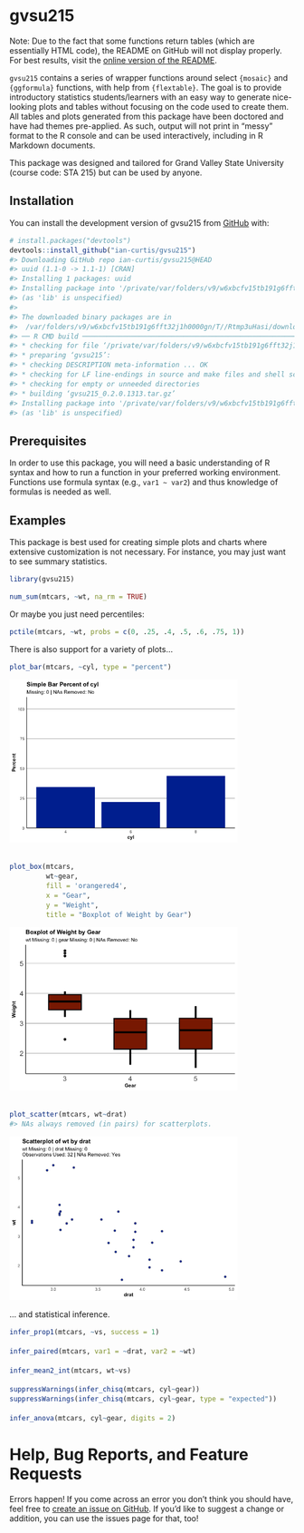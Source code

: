 
<!-- README.md is generated from README.Rmd. Please edit that file -->

# gvsu215

<!-- badges: start -->
<!-- badges: end -->

Note: Due to the fact that some functions return tables (which are
essentially HTML code), the README on GitHub will not display properly.
For best results, visit the [online version of the
README](https://gvsu215.ianacurtis.com).

`gvsu215` contains a series of wrapper functions around select
`{mosaic}` and `{ggformula}` functions, with help from `{flextable}`.
The goal is to provide introductory statistics students/learners with an
easy way to generate nice-looking plots and tables without focusing on
the code used to create them. All tables and plots generated from this
package have been doctored and have had themes pre-applied. As such,
output will not print in “messy” format to the R console and can be used
interactively, including in R Markdown documents.

This package was designed and tailored for Grand Valley State University
(course code: STA 215) but can be used by anyone.

## Installation

You can install the development version of gvsu215 from
[GitHub](https://github.com/ian-curtis/gvsu215) with:

``` r
# install.packages("devtools")
devtools::install_github("ian-curtis/gvsu215")
#> Downloading GitHub repo ian-curtis/gvsu215@HEAD
#> uuid (1.1-0 -> 1.1-1) [CRAN]
#> Installing 1 packages: uuid
#> Installing package into '/private/var/folders/v9/w6xbcfv15tb191g6fft32j1h0000gn/T/RtmpCFvtWO/temp_libpath1c6a6d258a4a'
#> (as 'lib' is unspecified)
#> 
#> The downloaded binary packages are in
#>  /var/folders/v9/w6xbcfv15tb191g6fft32j1h0000gn/T//Rtmp3uHasi/downloaded_packages
#> ── R CMD build ─────────────────────────────────────────────────────────────────
#> * checking for file ‘/private/var/folders/v9/w6xbcfv15tb191g6fft32j1h0000gn/T/Rtmp3uHasi/remotes1fefbc282a7/ian-curtis-gvsu215-0ce1db0/DESCRIPTION’ ... OK
#> * preparing ‘gvsu215’:
#> * checking DESCRIPTION meta-information ... OK
#> * checking for LF line-endings in source and make files and shell scripts
#> * checking for empty or unneeded directories
#> * building ‘gvsu215_0.2.0.1313.tar.gz’
#> Installing package into '/private/var/folders/v9/w6xbcfv15tb191g6fft32j1h0000gn/T/RtmpCFvtWO/temp_libpath1c6a6d258a4a'
#> (as 'lib' is unspecified)
```

## Prerequisites

In order to use this package, you will need a basic understanding of R
syntax and how to run a function in your preferred working environment.
Functions use formula syntax (e.g., `var1 ~ var2`) and thus knowledge of
formulas is needed as well.

## Examples

This package is best used for creating simple plots and charts where
extensive customization is not necessary. For instance, you may just
want to see summary statistics.

``` r
library(gvsu215)
```

``` r
num_sum(mtcars, ~wt, na_rm = TRUE)
```

Or maybe you just need percentiles:

``` r
pctile(mtcars, ~wt, probs = c(0, .25, .4, .5, .6, .75, 1))
```

There is also support for a variety of plots…

``` r
plot_bar(mtcars, ~cyl, type = "percent")
```

<img src="man/figures/README-plots-1.png" width="80%" />

``` r

plot_box(mtcars, 
         wt~gear, 
         fill = 'orangered4', 
         x = "Gear", 
         y = "Weight", 
         title = "Boxplot of Weight by Gear")
```

<img src="man/figures/README-plots-2.png" width="80%" />

``` r

plot_scatter(mtcars, wt~drat)
#> NAs always removed (in pairs) for scatterplots.
```

<img src="man/figures/README-plots-3.png" width="80%" />

… and statistical inference.

``` r
infer_prop1(mtcars, ~vs, success = 1)

infer_paired(mtcars, var1 = ~drat, var2 = ~wt)

infer_mean2_int(mtcars, wt~vs)

suppressWarnings(infer_chisq(mtcars, cyl~gear))
suppressWarnings(infer_chisq(mtcars, cyl~gear, type = "expected"))

infer_anova(mtcars, cyl~gear, digits = 2)
```

# Help, Bug Reports, and Feature Requests

Errors happen! If you come across an error you don’t think you should
have, feel free to [create an issue on
GitHub](https://github.com/ian-curtis/gvsu215/issues). If you’d like to
suggest a change or addition, you can use the issues page for that, too!

